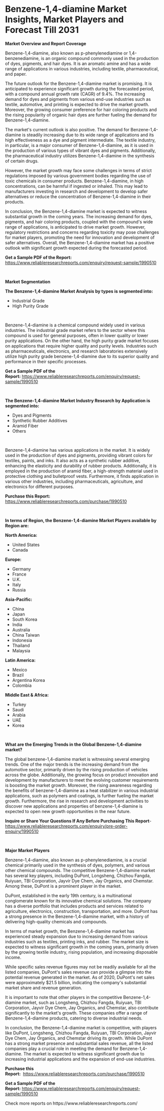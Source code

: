 <p><h1>Benzene-1,4-diamine Market Insights, Market Players and Forecast Till 2031</h1></p><p><strong>Market Overview and Report Coverage</strong></p>
<p><p>Benzene-1,4-diamine, also known as p-phenylenediamine or 1,4-benzenediamine, is an organic compound commonly used in the production of dyes, pigments, and hair dyes. It is an aromatic amine and has a wide range of applications in various industries, including textile, pharmaceutical, and paper.</p><p>The future outlook for the Benzene-1,4-diamine market is promising. It is anticipated to experience significant growth during the forecasted period, with a compound annual growth rate (CAGR) of 9.4%. The increasing demand for dyes and pigments from various end-use industries such as textile, automotive, and printing is expected to drive the market growth. Moreover, the growing consumer preference for hair coloring products and the rising popularity of organic hair dyes are further fueling the demand for Benzene-1,4-diamine.</p><p>The market's current outlook is also positive. The demand for Benzene-1,4-diamine is steadily increasing due to its wide range of applications and its high effectiveness as a dye and pigment intermediate. The textile industry, in particular, is a major consumer of Benzene-1,4-diamine, as it is used in the production of various types of vibrant dyes and pigments. Additionally, the pharmaceutical industry utilizes Benzene-1,4-diamine in the synthesis of certain drugs.</p><p>However, the market growth may face some challenges in terms of strict regulations imposed by various government bodies regarding the use of toxic chemicals in consumer products. Benzene-1,4-diamine, in high concentrations, can be harmful if ingested or inhaled. This may lead to manufacturers investing in research and development to develop safer alternatives or reduce the concentration of Benzene-1,4-diamine in their products.</p><p>In conclusion, the Benzene-1,4-diamine market is expected to witness substantial growth in the coming years. The increasing demand for dyes, pigments, and hair coloring products, coupled with the compound's wide range of applications, is anticipated to drive market growth. However, regulatory restrictions and concerns regarding toxicity may pose challenges for market players, promoting the need for innovation and development of safer alternatives. Overall, the Benzene-1,4-diamine market has a positive outlook with significant growth expected during the forecasted period.</p></p>
<p><strong>Get a Sample PDF of the Report:</strong> <a href="https://www.reliableresearchreports.com/enquiry/request-sample/1990510">https://www.reliableresearchreports.com/enquiry/request-sample/1990510</a></p>
<p>&nbsp;</p>
<p><strong>Market Segmentation</strong></p>
<p><strong>The Benzene-1,4-diamine Market Analysis by types is segmented into:</strong></p>
<p><ul><li>Industrial Grade</li><li>High Purity Grade</li></ul></p>
<p>&nbsp;</p>
<p><p>Benzene-1,4-diamine is a chemical compound widely used in various industries. The industrial grade market refers to the sector where this compound is used for general purposes, often in lower quality or lower purity applications. On the other hand, the high purity grade market focuses on applications that require higher quality and purity levels. Industries such as pharmaceuticals, electronics, and research laboratories extensively utilize high purity grade benzene-1,4-diamine due to its superior quality and performance in their specific processes.</p></p>
<p><strong>Get a Sample PDF of the Report:</strong>&nbsp;<a href="https://www.reliableresearchreports.com/enquiry/request-sample/1990510">https://www.reliableresearchreports.com/enquiry/request-sample/1990510</a></p>
<p>&nbsp;</p>
<p><strong>The Benzene-1,4-diamine Market Industry Research by Application is segmented into:</strong></p>
<p><ul><li>Dyes and Pigments</li><li>Synthetic Rubber Additives</li><li>Aramid Fiber</li><li>Others</li></ul></p>
<p>&nbsp;</p>
<p><p>Benzene-1,4-diamine has various applications in the market. It is widely used in the production of dyes and pigments, providing vibrant colors for textiles, paints, and inks. It also acts as a synthetic rubber additive, enhancing the elasticity and durability of rubber products. Additionally, it is employed in the production of aramid fiber, a high-strength material used in protective clothing and bulletproof vests. Furthermore, it finds application in various other industries, including pharmaceuticals, agriculture, and electronics for different purposes.</p></p>
<p><strong>Purchase this Report:</strong>&nbsp; <a href="https://www.reliableresearchreports.com/purchase/1990510">https://www.reliableresearchreports.com/purchase/1990510</a></p>
<p>&nbsp;</p>
<p><strong>In terms of Region, the Benzene-1,4-diamine Market Players available by Region are:</strong></p>
<p>
    <p> <strong> North America: </strong>
        <ul>
            <li>United States</li>
            <li>Canada</li>
        </ul>
        </p> 
    <p> <strong> Europe: </strong>
        <ul>
            <li>Germany</li>
            <li>France</li>
            <li>U.K.</li>
            <li>Italy</li>
            <li>Russia</li>
        </ul>
        </p> 
    <p> <strong> Asia-Pacific: </strong>
        <ul>
            <li>China</li>
            <li>Japan</li>
            <li>South Korea</li>
            <li>India</li>
            <li>Australia</li>
            <li>China Taiwan</li>
            <li>Indonesia</li>
            <li>Thailand</li>
            <li>Malaysia</li>
        </ul>
        </p> 
    <p> <strong> Latin America: </strong>
        <ul>
            <li>Mexico</li>
            <li>Brazil</li>
            <li>Argentina Korea</li>
            <li>Colombia</li>
        </ul>
        </p> 
    <p> <strong> Middle East & Africa: </strong>
        <ul>
            <li>Turkey</li>
            <li>Saudi</li>
            <li>Arabia</li>
            <li>UAE</li>
            <li>Korea</li>
        </ul>
    </p>
    </p>
<p>&nbsp;</p>
<p><strong>What are the Emerging Trends in the Global Benzene-1,4-diamine market?</strong></p>
<p><p>The global benzene-1,4-diamine market is witnessing several emerging trends. One of the major trends is the increasing demand from the automotive sector, primarily driven by the rising production of vehicles across the globe. Additionally, the growing focus on product innovation and development by manufacturers to meet the evolving customer requirements is boosting the market growth. Moreover, the rising awareness regarding the benefits of benzene-1,4-diamine as a heat stabilizer in various industrial applications, such as polymers and coatings, is further fueling the market growth. Furthermore, the rise in research and development activities to discover new applications and properties of benzene-1,4-diamine is expected to open new growth opportunities in the near future.</p></p>
<p><strong>Inquire or Share Your Questions If Any Before Purchasing This Report</strong>- <a href="https://www.reliableresearchreports.com/enquiry/pre-order-enquiry/1990510">https://www.reliableresearchreports.com/enquiry/pre-order-enquiry/1990510</a></p>
<p>&nbsp;</p>
<p><strong>Major Market Players</strong></p>
<p><p>Benzene-1,4-diamine, also known as p-phenylenediamine, is a crucial chemical primarily used in the synthesis of dyes, polymers, and various other chemical compounds. The competitive Benzene-1,4-diamine market has several key players, including DuPont, Longsheng, Chizhou Fangda, Ruiyuan, TBI Corporation, Jayvir Dye Chem, Jay Organics, and Chemstar. Among these, DuPont is a prominent player in the market.</p><p>DuPont, established in the early 19th century, is a multinational conglomerate known for its innovative chemical solutions. The company has a diverse portfolio that includes products and services related to agriculture, electronics, construction, transportation, and more. DuPont has a strong presence in the Benzene-1,4-diamine market, with a history of delivering high-quality chemicals and compounds.</p><p>In terms of market growth, the Benzene-1,4-diamine market has experienced steady expansion due to increasing demand from various industries such as textiles, printing inks, and rubber. The market size is expected to witness significant growth in the coming years, primarily driven by the growing textile industry, rising population, and increasing disposable income.</p><p>While specific sales revenue figures may not be readily available for all the listed companies, DuPont's sales revenue can provide a glimpse into the potential revenue generated in the market. As of 2020, DuPont's net sales were approximately $21.5 billion, indicating the company's substantial market share and revenue generation.</p><p>It is important to note that other players in the competitive Benzene-1,4-diamine market, such as Longsheng, Chizhou Fangda, Ruiyuan, TBI Corporation, Jayvir Dye Chem, Jay Organics, and Chemstar, also contribute significantly to the market's growth. These companies offer a range of Benzene-1,4-diamine products, catering to diverse industrial needs.</p><p>In conclusion, the Benzene-1,4-diamine market is competitive, with players like DuPont, Longsheng, Chizhou Fangda, Ruiyuan, TBI Corporation, Jayvir Dye Chem, Jay Organics, and Chemstar driving its growth. While DuPont has a strong market presence and substantial sales revenue, all the listed companies play a crucial role in meeting the demand for Benzene-1,4-diamine. The market is expected to witness significant growth due to increasing industrial applications and the expansion of end-use industries.</p></p>
<p><strong>Purchase this Report:</strong>&nbsp;&nbsp;<a href="https://www.reliableresearchreports.com/purchase/1990510">https://www.reliableresearchreports.com/purchase/1990510</a></p>
<p></p>
<p><strong>Get a Sample PDF of the Report:</strong>&nbsp;<a href="https://www.reliableresearchreports.com/enquiry/request-sample/1990510">https://www.reliableresearchreports.com/enquiry/request-sample/1990510</a></p>
<p>Check more reports on https://www.reliableresearchreports.com/</p>